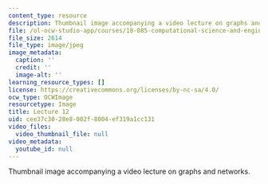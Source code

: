 ```yaml
---
content_type: resource
description: Thumbnail image accompanying a video lecture on graphs and networks.
file: /ol-ocw-studio-app/courses/18-085-computational-science-and-engineering-i-fall-2008/cee37c3028e8002f8004ef319a1cc131_12.jpg
file_size: 2614
file_type: image/jpeg
image_metadata:
  caption: ''
  credit: ''
  image-alt: ''
learning_resource_types: []
license: https://creativecommons.org/licenses/by-nc-sa/4.0/
ocw_type: OCWImage
resourcetype: Image
title: Lecture 12
uid: cee37c30-28e8-002f-8004-ef319a1cc131
video_files:
  video_thumbnail_file: null
video_metadata:
  youtube_id: null
---
```

Thumbnail image accompanying a video lecture on graphs and networks.